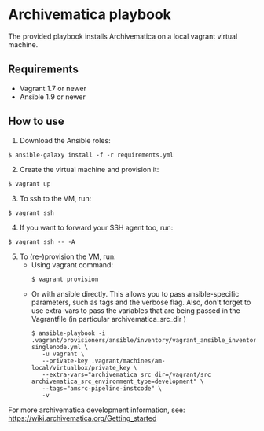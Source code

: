 # Archivematica playbook

The provided playbook installs Archivematica on a local vagrant virtual machine.

## Requirements

- Vagrant 1.7 or newer
- Ansible 1.9 or newer

## How to use

1. Download the Ansible roles:
  ```
  $ ansible-galaxy install -f -r requirements.yml
  ```

2. Create the virtual machine and provision it:
  ```
  $ vagrant up
  ```

3. To ssh to the VM, run:
  ```
  $ vagrant ssh
  ```

4. If you want to forward your SSH agent too, run:
  ```
  $ vagrant ssh -- -A
  ```

5. To (re-)provision the VM, run:
    * Using vagrant command:
      ```
      $ vagrant provision
      ```
    * Or with ansible directly. This allows you to pass ansible-specific parameters,
      such as tags and the verbose flag. Also, don't forget to use extra-vars
      to pass the variables that are being passed in the Vagrantfile (in particular
      archivematica_src_dir )
      ```
      $ ansible-playbook -i .vagrant/provisioners/ansible/inventory/vagrant_ansible_inventory singlenode.yml \
         -u vagrant \
         --private-key .vagrant/machines/am-local/virtualbox/private_key \
         --extra-vars="archivematica_src_dir=/vagrant/src archivematica_src_environment_type=development" \
         --tags="amsrc-pipeline-instcode" \
         -v
      ```


For more archivematica development information, see: https://wiki.archivematica.org/Getting_started
